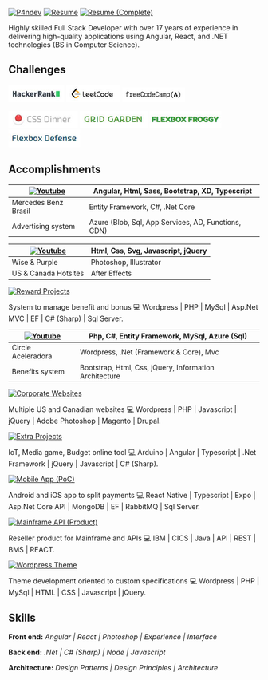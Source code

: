 [![P4ndev](https://img.shields.io/badge/Linkedin-000000.svg?style=for-the-badge&logo=Linkedin&logoColor=white)](https://www.linkedin.com/in/p4ndev)
[![Resume](https://img.shields.io/badge/Resume-000000.svg?style=for-the-badge)](https://github.com/p4ndev/p4ndev/raw/main/gustavo_jaques_resume.pdf)
[![Resume (Complete)](https://img.shields.io/badge/Resume%20(Complete)-000000.svg?style=for-the-badge)](https://github.com/p4ndev/p4ndev/raw/main/gustavo_jaques_resume_complete.pdf)

Highly skilled Full Stack Developer with over 17 years of experience in delivering high-quality applications using Angular, React, and .NET technologies (BS in Computer Science).

## Challenges

[![HackerRank](https://github.com/p4ndev/p4ndev/raw/main/challenges/hackerrank.jpg)](https://www.hackerrank.com/worldcellos)
[![LeetCode](https://github.com/p4ndev/p4ndev/raw/main/challenges/leetcode.jpg)](https://leetcode.com/p4ndev)
[![FreeCodeCamp](https://github.com/p4ndev/p4ndev/raw/main/challenges/free-code-camp-I.jpg)](https://www.freecodecamp.org/P4ndev)

[![Css - General](https://github.com/p4ndev/p4ndev/raw/main/challenges/css-dinner.jpg)](https://flukeout.github.io)
[![Css - Grid](https://github.com/p4ndev/p4ndev/raw/main/challenges/grid-garden.jpg)](https://cssgridgarden.com)
[![Css - Flexbox](https://github.com/p4ndev/p4ndev/raw/main/challenges/flexbox-froggy.jpg)](https://flexboxfroggy.com)
[![Css - Flexbox](https://github.com/p4ndev/p4ndev/raw/main/challenges/flexbox-defense.jpg)](http://www.flexboxdefense.com)

## Accomplishments

| [![Youtube](https://img.shields.io/badge/Watch%20on%20Youtube-FF0000.svg?style=for-the-badge&logo=Youtube&logoColor=white)](https://youtube.com/playlist?list=PLX10LPZ3ZpwYaQexAcBhFwHey8_7DwEcs) | Angular, Html, Sass, Bootstrap, XD, Typescript |
| - | - |
| Mercedes Benz Brasil | Entity Framework, C#, .Net Core |
| Advertising system | Azure (Blob, Sql, App Services, AD, Functions, CDN) |

| [![Youtube](https://img.shields.io/badge/Watch%20on%20Youtube-FF0000.svg?style=for-the-badge&logo=Youtube&logoColor=white)](https://youtube.com/playlist?list=PLX10LPZ3ZpwYmTfzsRjGr2r7onfxmKQoE) | Html, Css, Svg, Javascript, jQuery |
| - | - |
| Wise & Purple | Photoshop, Illustrator |
| US & Canada Hotsites | After Effects |








[![Reward Projects](https://img.shields.io/badge/Reward%20Projects-000000.svg?style=for-the-badge&logo=Youtube&logoColor=white)](https://youtube.com/playlist?list=PLX10LPZ3ZpwaRwYBZHSDFzUUD8FVmdOcW)

System to manage benefit and bonus 💻 Wordpress | PHP | MySql | Asp.Net MVC | EF | C# (Sharp) | Sql Server.


| [![Youtube](https://img.shields.io/badge/Watch%20on%20Youtube-FF0000.svg?style=for-the-badge&logo=Youtube&logoColor=white)](https://youtube.com/playlist?list=PLX10LPZ3ZpwaRwYBZHSDFzUUD8FVmdOcW) | Php, C#, Entity Framework, MySql, Azure (Sql) |
| - | - |
| Circle Aceleradora | Wordpress, .Net (Framework & Core), Mvc |
| Benefits system | Bootstrap, Html, Css, jQuery, Information Architecture |



















[![Corporate Websites](https://img.shields.io/badge/Corporate%20Websites-000000.svg?style=for-the-badge&logo=Youtube&logoColor=white)](https://youtube.com/playlist?list=PLX10LPZ3Zpwa4UQEvZxKtK9-2QpX0J22f)

Multiple US and Canadian websites 💻 Wordpress | PHP | Javascript | jQuery | Adobe Photoshop | Magento | Drupal.

[![Extra Projects](https://img.shields.io/badge/Extra%20Projects-000000.svg?style=for-the-badge&logo=Youtube&logoColor=white)](https://youtube.com/playlist?list=PLX10LPZ3Zpwb_wNg0e48fqtUYLrOXGx27)

IoT, Media game, Budget online tool 💻 Arduino | Angular | Typescript | .Net Framework | jQuery | Javascript | C# (Sharp).

[![Mobile App (PoC)](https://img.shields.io/badge/Mobile%20App%20(PoC)-000000.svg?style=for-the-badge&logo=Youtube&logoColor=white)](https://youtube.com/playlist?list=PLX10LPZ3ZpwbmwpbsSwrn_8uYlkKiVtDb)

Android and iOS app to split payments 💻 React Native | Typescript | Expo | Asp.Net Core API | MongoDB | EF | RabbitMQ | Sql Server.

[![Mainframe API (Product)](https://img.shields.io/badge/Mainframe%20API%20(Product)-000000.svg?style=for-the-badge&logo=Youtube&logoColor=white)](https://youtube.com/playlist?list=PLX10LPZ3ZpwancyWAjqUV8Y21yQQeYHmO)

Reseller product for Mainframe and APIs 💻 IBM | CICS | Java | API | REST | BMS | REACT.

[![Wordpress Theme](https://img.shields.io/badge/Wordpress%20Theme-000000.svg?style=for-the-badge&logo=Youtube&logoColor=white)](https://youtube.com/playlist?list=PLX10LPZ3ZpwYH2M1l_qHkiYdfdyv2Bi4I)

Theme development oriented to custom specifications 💻 Wordpress | PHP | MySql | HTML | CSS | Javascript | jQuery.

## Skills

**Front end:** _Angular | React | Photoshop | Experience | Interface_

**Back end:** _.Net | C# (Sharp) | Node | Javascript_

**Architecture:** _Design Patterns | Design Principles | Architecture_
